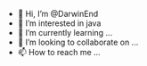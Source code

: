 - 👋 Hi, I’m @DarwinEnd
- 👀 I’m interested in java
- 🌱 I’m currently learning ...
- 💞️ I’m looking to collaborate on ...
- 📫 How to reach me ...

<!---
DarwinEnd/DarwinEnd is a ✨ special ✨ repository because its `README.md` (this file) appears on your GitHub profile.
You can click the Preview link to take a look at your changes.
--->
